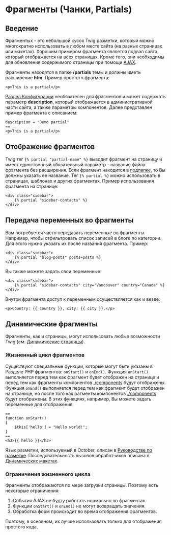 # Фрагменты (Чанки, Partials)

<a name="introduction"></a>
## Введение

Фрагментыx - это небольшой кусок Twig разметки, который можно многократно использовать в любом месте сайта (на разных страницах или макетах). Хорошим примером фрагмента является подвал сайта, который отображается на всех страницах. Кроме того, они необходимы для обновления содержимого страницы при помощи [AJAX](./cms-ajax).

Фрагменты находятся в папке **/partials** темы и должны иметь расширение **htm**. Пример простого фрагмента:

    <p>This is a partial</p>

[Раздел Конфигурации](./themes#configuration-section) необязателен для фрагментов и может содержать параметр **description**, который отображается в административной части сайта, а также параметры компонентов. Далее представлен пример фрагмента с описанием:

    description = "Demo partial"
    ==
    <p>This is a partial</p>

<a name="rendering-partials"></a>
## Отображение фрагментов

Twig тег `{% partial "partial-name" %}` выводит фрагмент на страницу и имеет единственный обязательный параметр - название файла фрагмента без расширения. Если фрагмент находится в [подпапке](./cms-themes#subdirectories), то Вы должны указать ее название. Тег `{% partial %}` можно использовать в страницах, шаблонах и других фрагментах. Пример использования фрагмента на странице:

    <div class="sidebar">
        {% partial "sidebar-contacts" %}
    </div>

<a name="partial-variables"></a>
## Передача переменных во фрагменты

Вам потребуется часто передавать переменные во фрагменты. Например, чтобы отфильтровать список записей в блоге по категории. Для этого нужно указать их после названия фрагмента. Пример:

    <div class="sidebar">
        {% partial "blog-posts" posts=posts %}
    </div>

Вы также можете задать свои переменные:

    <div class="sidebar">
        {% partial "sidebar-contacts" city="Vancouver" country="Canada" %}
    </div>

Внутри фрагмента доступ к переменным осуществляется как и везде:

    <p>Country: {{ country }}, city: {{ city }}.</p>


<a name="dynamic-partials"></a>
## Динамические фрагменты

Фрагменты, как и страницы, могут использовать любые возможности Twig (см. [Динамические страницы](pages#dynamic-pages)).

<a name="partial-life-cycle"></a>
### Жизненный цикл фрагментов

Существуют специальные функции, которые могут быть указаны в Разделе PHP фрагментов: `onStart()` и `onEnd()`. Функция `onStart()` выполняется перед тем как фрагмент будет отображен на странице и перед тем как фрагменты компонентов [./components](components) будут отображены. Функция `onEnd()` выполняется перед тем как фрагмент будет отображен на странице, но после того как рагменты компонентов [./components](components) будут отображены. В этих функциях, например, Вы можете задать переменные для отображения:

    ==
    function onStart()
    {
        $this['hello'] = "Hello world!";
    }
    ==
    <h3>{{ hello }}</h3>

Язык разметки, используемый в October, описан в [Руководстве по разметке](./markup). Последовательность вызовов обработчиков описана в [Динамических макетах](./layouts#dynamic-layouts).

<a name="life-cycle-limitations"></a>
### Ограничения жизненного цикла

Фрагменты отображаются по мере загрузки страницы. Поэтому есть некоторые ограничения:

1. События AJAX не будту работать нормально во фрагментах.
1. Функции `onStart()` и `onEnd()` не могут возвращать значения.
1. Обработка форм происходит во время отображения фрагментов.

Поэтому, в основном, их лучше использовать только для отображения простого кода.
